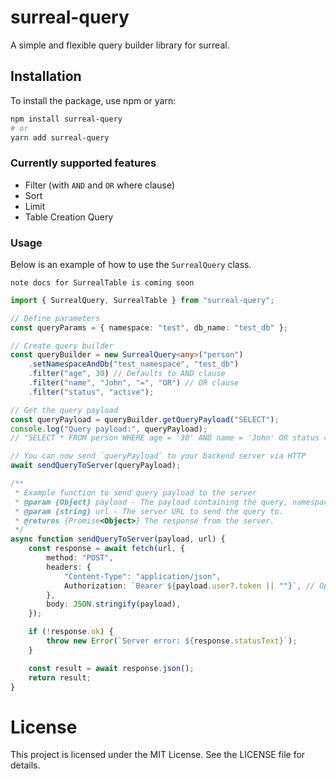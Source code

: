 # surreal-query

A simple and flexible query builder library for surreal.

## Installation

To install the package, use npm or yarn:

```sh
npm install surreal-query
# or
yarn add surreal-query
```

### Currently supported features

-   Filter (with `AND` and `OR` where clause)
-   Sort
-   Limit
-   Table Creation Query

### Usage

Below is an example of how to use the `SurrealQuery` class.

`note docs for SurrealTable is coming soon`

```ts
import { SurrealQuery, SurrealTable } from "surreal-query";

// Define parameters
const queryParams = { namespace: "test", db_name: "test_db" };

// Create query builder
const queryBuilder = new SurrealQuery<any>("person")
	.setNamespaceAndDb("test_namespace", "test_db")
	.filter("age", 30) // Defaults to AND clause
	.filter("name", "John", "=", "OR") // OR clause
	.filter("status", "active");

// Get the query payload
const queryPayload = queryBuilder.getQueryPayload("SELECT");
console.log("Query payload:", queryPayload);
// "SELECT * FROM person WHERE age = '30' AND name = 'John' OR status = 'active'"

// You can now send `queryPayload` to your backend server via HTTP
await sendQueryToServer(queryPayload);

/**
 * Example function to send query payload to the server
 * @param {Object} payload - The payload containing the query, namespace, and db_name.
 * @param {string} url - The server URL to send the query to.
 * @returns {Promise<Object>} The response from the server.
 */
async function sendQueryToServer(payload, url) {
	const response = await fetch(url, {
		method: "POST",
		headers: {
			"Content-Type": "application/json",
			Authorization: `Bearer ${payload.user?.token || ""}`, // Optional JWT token
		},
		body: JSON.stringify(payload),
	});

	if (!response.ok) {
		throw new Error(`Server error: ${response.statusText}`);
	}

	const result = await response.json();
	return result;
}
```

# License

This project is licensed under the MIT License. See the LICENSE file for details.
